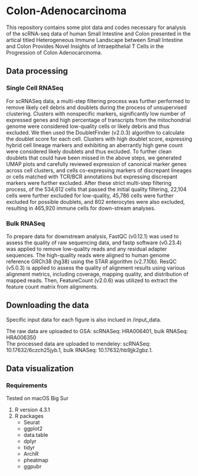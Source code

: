 # Colon-Adenocarcinoma
This repository contains some plot data and codes necessary for analysis of the scRNA-seq data of human Small Intestine and Colon presented in the artical titled Heterogeneous Immune Landscape between Small Intestine and Colon Provides Novel Insights of Intraepithelial T Cells in the Progression of Colon Adenocarcinoma.

## Data processing

### Single Cell RNASeq
For scRNASeq data, a multi-step filtering process was further performed to remove likely cell debris and doublets during the process of unsupervised clustering. Clusters with nonspecific markers, significantly low number of expressed genes and high percentage of transcripts from the mitochondrial genome were considered low-quality cells or likely debris and thus excluded. We then used the DoubletFinder (v2.0.3) algorithm to calculate the doublet score for each cell. Clusters with high doublet score, expressing hybrid cell lineage markers and exhibiting an aberrantly high gene count were considered likely doublets and thus excluded. To further clean doublets that could have been missed in the above steps, we generated UMAP plots and carefully reviewed expression of canonical marker genes across cell clusters, and cells co-expressing markers of discrepant lineages or cells matched with TCR/BCR annotations but expressing discrepant markers were further excluded. After these strict multi-step filtering process, of the 534,612 cells that passed the initial quality filtering, 22,104 cells were further excluded for low-quality, 45,786 cells were further excluded for possible doublets, and 802 enterocytes were also excluded, resulting in 465,920 immune cells for down-stream analyses.

### Bulk RNASeq
To prepare data for downstream analysis, FastQC (v0.12.1) was used to assess the quality of raw sequencing data, and fastp software (v0.23.4) was applied to remove low-quality reads and any residual adapter sequences. The high-quality reads were aligned to human genome reference GRCh38 (hg38) using the STAR algorithm (v2.7.10b). ResQC (v5.0.3) is applied to assess the quality of alignment results using various alignment metrics, including coverage, mapping quality, and distribution of mapped reads. Then, FeatureCount (v2.0.6) was utilized to extract the feature count matrix from alignments. 

## Downloading the data
Specific input data for each figure is also inclued in /input_data.

The raw data are uploaded to GSA: scRNASeq: HRA006401, bulk RNASeq: HRA006350  
The processed data are uploaded to mendeley: scRNASeq: 10.17632/6czch25jyb.1, bulk RNASeq: 10.17632/hb9jjk2gbz.1.

## Data visualization
### Requirements
Tested on macOS Big Sur  
1. R version 4.3.1
2. R packages
   - Seurat
   - ggplot2
   - data.table
   - dplyr
   - tidyr
   - ArchR
   - pheatmap
   - ggpubr
